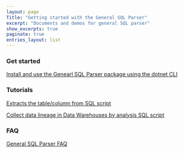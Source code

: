 ```yaml
---
layout: page
Title: "Getting started with the General SQL Parser"
excerpt: "Documents and demos for general SQL parser"
show_excerpts: true
paginate: true
entries_layout: list
---
```


### Get started

[Install and use the Genearl SQL Parser package using the dotnet CLI](/gsp-dotnet-library-install.html)

### Tutorials

[Extracts the table/column from SQL script](gsp-demo-get-table-column.html)

[Collect data lineage in Data Warehouses by analysis SQL script](gsp-demo-data-lineage.html)

### FAQ
[General SQL Parser FAQ](gsp-faq.html)